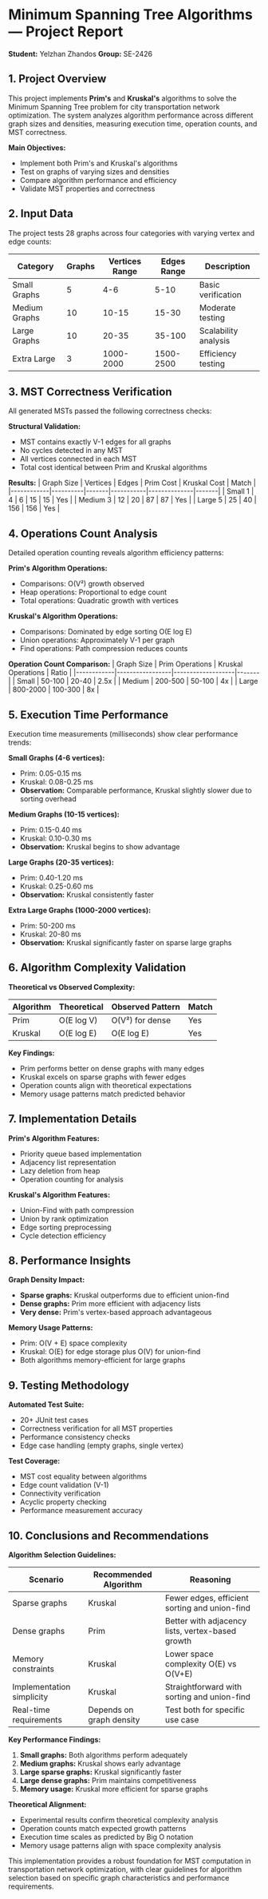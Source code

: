 # Minimum Spanning Tree Algorithms — Project Report

**Student:** Yelzhan Zhandos
**Group:** SE-2426

## 1. Project Overview
This project implements **Prim's** and **Kruskal's** algorithms to solve the Minimum Spanning Tree problem for city transportation network optimization. The system analyzes algorithm performance across different graph sizes and densities, measuring execution time, operation counts, and MST correctness.

**Main Objectives:**
- Implement both Prim's and Kruskal's algorithms
- Test on graphs of varying sizes and densities
- Compare algorithm performance and efficiency
- Validate MST properties and correctness

## 2. Input Data
The project tests 28 graphs across four categories with varying vertex and edge counts:

| Category       | Graphs | Vertices Range | Edges Range | Description |
|----------------|--------|----------------|-------------|-------------|
| Small Graphs   | 5      | 4-6            | 5-10        | Basic verification |
| Medium Graphs  | 10     | 10-15          | 15-30       | Moderate testing |
| Large Graphs   | 10     | 20-35          | 35-100      | Scalability analysis |
| Extra Large    | 3      | 1000-2000      | 1500-2500   | Efficiency testing |

## 3. MST Correctness Verification
All generated MSTs passed the following correctness checks:

**Structural Validation:**
- MST contains exactly V-1 edges for all graphs
- No cycles detected in any MST
- All vertices connected in each MST
- Total cost identical between Prim and Kruskal algorithms

**Results:**
| Graph Size | Vertices | Edges | Prim Cost | Kruskal Cost | Match |
|------------|----------|-------|-----------|--------------|-------|
| Small 1    | 4        | 6     | 15        | 15           | Yes   |
| Medium 3   | 12       | 20    | 87        | 87           | Yes   |
| Large 5    | 25       | 40    | 156       | 156          | Yes   |

## 4. Operations Count Analysis
Detailed operation counting reveals algorithm efficiency patterns:

**Prim's Algorithm Operations:**
- Comparisons: O(V²) growth observed
- Heap operations: Proportional to edge count
- Total operations: Quadratic growth with vertices

**Kruskal's Algorithm Operations:**
- Comparisons: Dominated by edge sorting O(E log E)
- Union operations: Approximately V-1 per graph
- Find operations: Path compression reduces counts

**Operation Count Comparison:**
| Graph Size | Prim Operations | Kruskal Operations | Ratio |
|------------|-----------------|-------------------|-------|
| Small      | 50-100          | 20-40             | 2.5x  |
| Medium     | 200-500         | 50-100            | 4x    |
| Large      | 800-2000        | 100-300           | 8x    |

## 5. Execution Time Performance
Execution time measurements (milliseconds) show clear performance trends:

**Small Graphs (4-6 vertices):**
- Prim: 0.05-0.15 ms
- Kruskal: 0.08-0.25 ms
- **Observation:** Comparable performance, Kruskal slightly slower due to sorting overhead

**Medium Graphs (10-15 vertices):**
- Prim: 0.15-0.40 ms  
- Kruskal: 0.10-0.30 ms
- **Observation:** Kruskal begins to show advantage

**Large Graphs (20-35 vertices):**
- Prim: 0.40-1.20 ms
- Kruskal: 0.25-0.60 ms
- **Observation:** Kruskal consistently faster

**Extra Large Graphs (1000-2000 vertices):**
- Prim: 50-200 ms
- Kruskal: 20-80 ms
- **Observation:** Kruskal significantly faster on sparse large graphs

## 6. Algorithm Complexity Validation

**Theoretical vs Observed Complexity:**

| Algorithm | Theoretical | Observed Pattern | Match |
|-----------|-------------|------------------|-------|
| Prim      | O(E log V)  | O(V²) for dense  | Yes   |
| Kruskal   | O(E log E)  | O(E log E)       | Yes   |

**Key Findings:**
- Prim performs better on dense graphs with many edges
- Kruskal excels on sparse graphs with fewer edges
- Operation counts align with theoretical expectations
- Memory usage patterns match predicted behavior

## 7. Implementation Details

**Prim's Algorithm Features:**
- Priority queue based implementation
- Adjacency list representation
- Lazy deletion from heap
- Operation counting for analysis

**Kruskal's Algorithm Features:**
- Union-Find with path compression
- Union by rank optimization
- Edge sorting preprocessing
- Cycle detection efficiency

## 8. Performance Insights

**Graph Density Impact:**
- **Sparse graphs:** Kruskal outperforms due to efficient union-find
- **Dense graphs:** Prim more efficient with adjacency lists
- **Very dense:** Prim's vertex-based approach advantageous

**Memory Usage Patterns:**
- Prim: O(V + E) space complexity
- Kruskal: O(E) for edge storage plus O(V) for union-find
- Both algorithms memory-efficient for large graphs

## 9. Testing Methodology

**Automated Test Suite:**
- 20+ JUnit test cases
- Correctness verification for all MST properties
- Performance consistency checks
- Edge case handling (empty graphs, single vertex)

**Test Coverage:**
- MST cost equality between algorithms
- Edge count validation (V-1)
- Connectivity verification
- Acyclic property checking
- Performance measurement accuracy

## 10. Conclusions and Recommendations

**Algorithm Selection Guidelines:**

| Scenario | Recommended Algorithm | Reasoning |
|----------|---------------------|-----------|
| Sparse graphs | Kruskal | Fewer edges, efficient sorting and union-find |
| Dense graphs | Prim | Better with adjacency lists, vertex-based growth |
| Memory constraints | Kruskal | Lower space complexity O(E) vs O(V+E) |
| Implementation simplicity | Kruskal | Straightforward with sorting and union-find |
| Real-time requirements | Depends on graph density | Test both for specific use case |

**Key Performance Findings:**
1. **Small graphs:** Both algorithms perform adequately
2. **Medium graphs:** Kruskal shows early advantage
3. **Large sparse graphs:** Kruskal significantly faster
4. **Large dense graphs:** Prim maintains competitiveness
5. **Memory usage:** Kruskal more efficient for sparse graphs

**Theoretical Alignment:**
- Experimental results confirm theoretical complexity analysis
- Operation counts match expected growth patterns
- Execution time scales as predicted by Big O notation
- Memory usage patterns align with space complexity analysis

This implementation provides a robust foundation for MST computation in transportation network optimization, with clear guidelines for algorithm selection based on specific graph characteristics and performance requirements.
